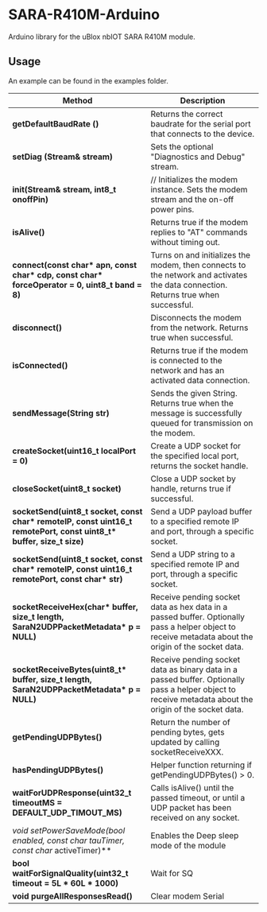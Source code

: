 # SARA-R410M-Arduino

Arduino library for the uBlox nbIOT SARA R410M module.

## Usage

An example can be found in the examples folder.


Method|Description
------|------
**getDefaultBaudRate ()**|Returns the correct baudrate for the serial port that connects to the device.
**setDiag (Stream& stream)**|Sets the optional "Diagnostics and Debug" stream.
**init(Stream& stream, int8_t onoffPin)**|    // Initializes the modem instance. Sets the modem stream and the on-off power pins.
**isAlive()**|Returns true if the modem replies to "AT" commands without timing out.
**connect(const char\* apn, const char\* cdp, const char\* forceOperator = 0, uint8_t band = 8)**|Turns on and initializes the modem, then connects to the network and activates the data connection. Returns true when successful.
**disconnect()**|Disconnects the modem from the network. Returns true when successful.
**isConnected()**|Returns true if the modem is connected to the network and has an activated data connection.
**sendMessage(String str)**|Sends the given String. Returns true when the message is successfully queued for transmission on the modem.
**createSocket(uint16_t localPort = 0)**|Create a UDP socket for the specified local port, returns the socket handle.
**closeSocket(uint8_t socket)**|Close a UDP socket by handle, returns true if successful.
**socketSend(uint8_t socket, const char\* remoteIP, const uint16_t remotePort,  const uint8_t\* buffer, size_t size)**|Send a UDP payload buffer to a specified remote IP and port, through a specific socket.
**socketSend(uint8_t socket, const char\* remoteIP, const uint16_t remotePort, const char\* str)**|Send a UDP string to a specified remote IP and port, through a specific socket.
**socketReceiveHex(char\* buffer, size_t length, SaraN2UDPPacketMetadata\* p = NULL)**|Receive pending socket data as hex data in a passed buffer. Optionally pass a helper object to receive metadata about the origin of the socket data.
**socketReceiveBytes(uint8_t\* buffer, size_t length, SaraN2UDPPacketMetadata\* p = NULL)**|Receive pending socket data as binary data in a passed buffer. Optionally pass a helper object to receive metadata about the origin of the socket data.
**getPendingUDPBytes()**| Return the number of pending bytes, gets updated by calling socketReceiveXXX.
**hasPendingUDPBytes()**| Helper function returning if getPendingUDPBytes() > 0.
**waitForUDPResponse(uint32_t timeoutMS = DEFAULT_UDP_TIMOUT_MS)**|Calls isAlive() until the passed timeout, or until a UDP packet has been received on any socket.
**void setPowerSaveMode(bool enabled, const char* tauTimer, const char* activeTimer)**| Enables the Deep sleep mode of the module
**bool waitForSignalQuality(uint32_t timeout = 5L * 60L * 1000)**| Wait for SQ
**void purgeAllResponsesRead()**| Clear modem Serial